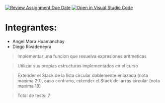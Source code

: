 [![Review Assignment Due Date](https://classroom.github.com/assets/deadline-readme-button-24ddc0f5d75046c5622901739e7c5dd533143b0c8e959d652212380cedb1ea36.svg)](https://classroom.github.com/a/B0dfAr88)
[![Open in Visual Studio Code](https://classroom.github.com/assets/open-in-vscode-718a45dd9cf7e7f842a935f5ebbe5719a5e09af4491e668f4dbf3b35d5cca122.svg)](https://classroom.github.com/online_ide?assignment_repo_id=10856422&assignment_repo_type=AssignmentRepo)
# Integrantes:
- Angel Mora Huamanchay
- Diego Rivadeneyra

> Implementar una funcion que resuelva expresiones aritmeticas

> Utilizar sus propias estructuras implementados en el curso

> Extender el Stack de la lista circular doblemente enlazada (nota maxima 20), caso contrario, extender el Stack del array circular (nota maxima 18)

>Total de tests: 7
